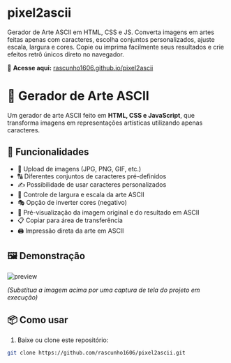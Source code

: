 # pixel2ascii
Gerador de Arte ASCII em HTML, CSS e JS. Converta imagens em artes feitas apenas com caracteres, escolha conjuntos personalizados, ajuste escala, largura e cores. Copie ou imprima facilmente seus resultados e crie efeitos retrô únicos direto no navegador.

🔗 **Acesse aqui:** [rascunho1606.github.io/pixel2ascii](https://rascunho1606.github.io/pixel2ascii/)

# 🎨 Gerador de Arte ASCII

Um gerador de arte ASCII feito em **HTML, CSS e JavaScript**, que transforma imagens em representações artísticas utilizando apenas caracteres.

## 🚀 Funcionalidades

- 📂 Upload de imagens (JPG, PNG, GIF, etc.)  
- 🔠 Diferentes conjuntos de caracteres pré-definidos  
- ✍️ Possibilidade de usar caracteres personalizados  
- 📏 Controle de largura e escala da arte ASCII  
- 🎭 Opção de inverter cores (negativo)  
- 👀 Pré-visualização da imagem original e do resultado em ASCII  
- 📋 Copiar para área de transferência  
- 🖨️ Impressão direta da arte em ASCII  

## 🖼️ Demonstração

![preview](https://github.com/user-attachments/assets/51e78553-dc3e-48b2-b542-cda58de2f0c7)

*(Substitua a imagem acima por uma captura de tela do projeto em execução)*

## 📦 Como usar

1. Baixe ou clone este repositório:

```bash
git clone https://github.com/rascunho1606/pixel2ascii.git
